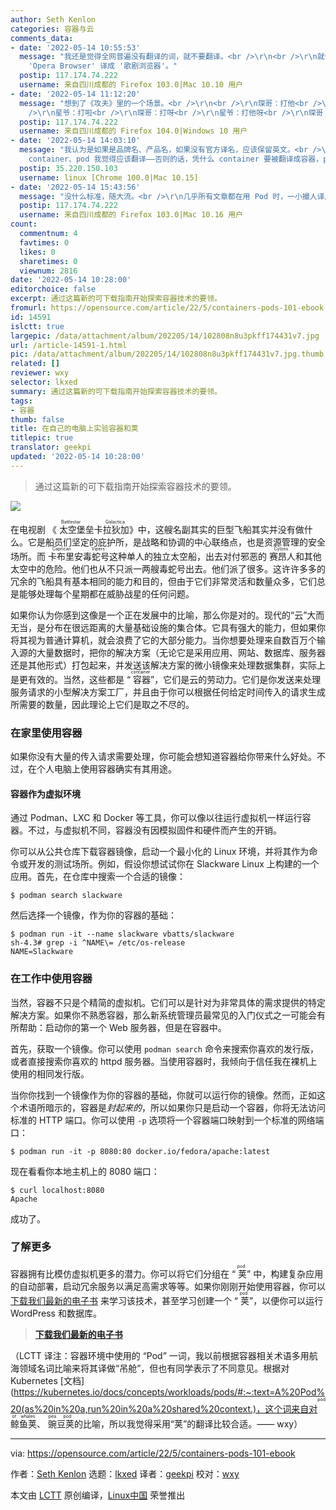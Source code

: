 ```yaml
---
author: Seth Kenlon
categories: 容器与云
comments_data:
- date: '2022-05-14 10:55:53'
  message: "我还是觉得全网普遍没有翻译的词，就不要翻译。<br />\r\n<br />\r\n就像把 'Google Chrome' 译成 '谷歌铬'，把
    'Opera Browser' 译成 '歌剧浏览器'。"
  postip: 117.174.74.222
  username: 来自四川成都的 Firefox 103.0|Mac 10.10 用户
- date: '2022-05-14 11:12:20'
  message: "想到了《攻夫》里的一个场景。<br />\r\n<br />\r\n琛哥：打他<br />\r\n星爷：打他呀<br />\r\n琛哥：打她妈的<br
    />\r\n星爷：打啦<br />\r\n琛哥：打呀<br />\r\n星爷：打他呀<br />\r\n琛哥：打她妈的<br />\r\n星爷：你到底想我打他本人还是打他妈啊？你搞得我好乱啊"
  postip: 117.174.74.222
  username: 来自四川成都的 Firefox 104.0|Windows 10 用户
- date: '2022-05-14 14:03:10'
  message: "我认为是如果是品牌名、产品名，如果没有官方译名，应该保留英文。<br />\r\n比如 Docker 、Kubernetes 我就不翻译，但是其内的术语，无论是
    container、pod 我觉得应该翻译——否则的话，凭什么 container 要被翻译成容器，pod 就不该被翻译？标准是什么？"
  postip: 35.220.150.103
  username: linux [Chrome 100.0|Mac 10.15]
- date: '2022-05-14 15:43:56'
  message: "没什么标准，随大流。<br />\r\n几乎所有文章都在用 Pod 时，一小撮人译成 '荚'，一小撮人译成 '吊舱'，并不能形成共识，只是徒增混乱。"
  postip: 117.174.74.222
  username: 来自四川成都的 Firefox 103.0|Mac 10.16 用户
count:
  commentnum: 4
  favtimes: 0
  likes: 0
  sharetimes: 0
  viewnum: 2816
date: '2022-05-14 10:28:00'
editorchoice: false
excerpt: 通过这篇新的可下载指南开始探索容器技术的要领。
fromurl: https://opensource.com/article/22/5/containers-pods-101-ebook
id: 14591
islctt: true
largepic: /data/attachment/album/202205/14/102808n8u3pkff174431v7.jpg
url: /article-14591-1.html
pic: /data/attachment/album/202205/14/102808n8u3pkff174431v7.jpg.thumb.jpg
related: []
reviewer: wxy
selector: lkxed
summary: 通过这篇新的可下载指南开始探索容器技术的要领。
tags:
- 容器
thumb: false
title: 在自己的电脑上实验容器和荚
titlepic: true
translator: geekpi
updated: '2022-05-14 10:28:00'
---
```



> 
> 通过这篇新的可下载指南开始探索容器技术的要领。
> 
> 
> 


![](/data/attachment/album/202205/14/102808n8u3pkff174431v7.jpg)


在电视剧 《<ruby> 太空堡垒卡拉狄加 <rt>  Battlestar Galactica </rt></ruby>》中，这艘名副其实的巨型飞船其实并没有做什么。它是船员们坚定的庇护所，是战略和协调的中心联络点，也是资源管理的安全场所。而 <ruby> 卡布里安毒蛇号 <rt>  Caprican Vipers </rt></ruby> 这种单人的独立太空船，出去对付邪恶的<ruby> 赛昂人 <rt>  Cylons </rt></ruby>和其他太空中的危险。他们也从不只派一两艘毒蛇号出去。他们派了很多。这许许多多的冗余的飞船具有基本相同的能力和目的，但由于它们非常灵活和数量众多，它们总是能够处理每个星期都在威胁战星的任何问题。


如果你认为你感到这像是一个正在发展中的比喻，那么你是对的。现代的“云”大而无当，是分布在很远距离的大量基础设施的集合体。它具有强大的能力，但如果你将其视为普通计算机，就会浪费了它的大部分能力。当你想要处理来自数百万个输入源的大量数据时，把你的解决方案（无论它是采用应用、网站、数据库、服务器还是其他形式）打包起来，并发送该解决方案的微小镜像来处理数据集群，实际上是更有效的。当然，这些都是 “<ruby> 容器 <rt>  container </rt></ruby>”，它们是云的劳动力。它们是你发送来处理服务请求的小型解决方案工厂，并且由于你可以根据任何给定时间传入的请求生成所需要的数量，因此理论上它们是取之不尽的。


### 在家里使用容器


如果你没有大量的传入请求需要处理，你可能会想知道容器给你带来什么好处。不过，在个人电脑上使用容器确实有其用途。


#### 容器作为虚拟环境


通过 Podman、LXC 和 Docker 等工具，你可以像以往运行虚拟机一样运行容器。不过，与虚拟机不同，容器没有因模拟固件和硬件而产生的开销。


你可以从公共仓库下载容器镜像，启动一个最小化的 Linux 环境，并将其作为命令或开发的测试场所。例如，假设你想试试你在 Slackware Linux 上构建的一个应用。首先，在仓库中搜索一个合适的镜像：



```
$ podman search slackware

```

然后选择一个镜像，作为你的容器的基础：



```
$ podman run -it --name slackware vbatts/slackware
sh-4.3# grep -i ^NAME\= /etc/os-release
NAME=Slackware

```

### 在工作中使用容器


当然，容器不只是个精简的虚拟机。它们可以是针对为非常具体的需求提供的特定解决方案。如果你不熟悉容器，那么新系统管理员最常见的入门仪式之一可能会有所帮助：启动你的第一个 Web 服务器，但是在容器中。


首先，获取一个镜像。你可以使用 `podman search` 命令来搜索你喜欢的发行版，或者直接搜索你喜欢的 httpd 服务器。当使用容器时，我倾向于信任我在裸机上使用的相同发行版。


当你你找到一个镜像作为你的容器的基础，你就可以运行你的镜像。然而，正如这个术语所暗示的，容器是*封起来的*，所以如果你只是启动一个容器，你将无法访问标准的 HTTP 端口。你可以使用 `-p` 选项将一个容器端口映射到一个标准的网络端口：



```
$ podman run -it -p 8080:80 docker.io/fedora/apache:latest

```

现在看看你本地主机上的 8080 端口：



```
$ curl localhost:8080
Apache

```

成功了。


### 了解更多


容器拥有比模仿虚拟机更多的潜力。你可以将它们分组在 “<ruby> 荚 <rt>  pod </rt></ruby>” 中，构建复杂应用的自动部署，启动冗余服务以满足高需求等等。如果你刚刚开始使用容器，你可以 [下载我们最新的电子书](https://opensource.com/downloads/containers-pods-101-ebook) 来学习该技术，甚至学习创建一个 “<ruby> 荚 <rt>  pod </rt></ruby>”，以便你可以运行 WordPress 和数据库。



> 
> **[下载我们最新的电子书](https://opensource.com/downloads/containers-pods-101-ebook)**
> 
> 
> 


（LCTT 译注：容器环境中使用的 “Pod” 一词，我以前根据容器相关术语多用航海领域名词比喻来将其译做“吊舱”，但也有同学表示了不同意见。根据对 Kubernetes [文档](https://kubernetes.io/docs/concepts/workloads/pods/#:~:text=A%20Pod%20(as%20in%20a,run%20in%20a%20shared%20context.)，这个词来自对<ruby> 鲸鱼荚 <rt>  pod of whales </rt></ruby>、<ruby> 豌豆荚 <rt>  pea pod </rt></ruby>的比喻，所以我觉得采用“荚”的翻译比较合适。—— wxy）




---


via: <https://opensource.com/article/22/5/containers-pods-101-ebook>


作者：[Seth Kenlon](https://opensource.com/users/seth) 选题：[lkxed](https://github.com/lkxed) 译者：[geekpi](https://github.com/geekpi) 校对：[wxy](https://github.com/wxy)


本文由 [LCTT](https://github.com/LCTT/TranslateProject) 原创编译，[Linux中国](https://linux.cn/) 荣誉推出